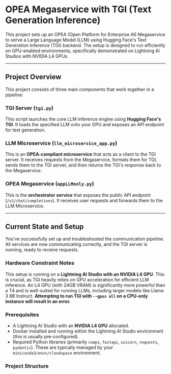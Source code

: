 # OPEA Megaservice with TGI (Text Generation Inference)

This project sets up an OPEA (Open Platform for Enterprise AI) Megaservice to serve a Large Language Model (LLM) using Hugging Face's Text Generation Inference (TGI) backend. The setup is designed to run efficiently on GPU-enabled environments, specifically demonstrated on Lightning AI Studios with NVIDIA L4 GPUs.

---

## Project Overview

This project consists of three main components that work together in a pipeline:

### TGI Server (`tgi.py`)
This script launches the core LLM inference engine using **Hugging Face's TGI**. It loads the specified LLM onto your GPU and exposes an API endpoint for text generation.

### LLM Microservice (`llm_microservice_app.py`)
This is an **OPEA-compliant microservice** that acts as a client to the TGI server. It receives requests from the Megaservice, formats them for TGI, sends them to the TGI server, and then returns the TGI's response back to the Megaservice.

### OPEA Megaservice (`appLLMonly.py`)
This is the **orchestrator service** that exposes the public API endpoint (`/v1/chat/completions`). It receives user requests and forwards them to the LLM Microservice.

---

## Current State and Setup

You've successfully set up and troubleshooted the communication pipeline. All services are now communicating correctly, and the TGI server is running, ready to receive requests.

### Hardware Constraint Notes
This setup is running on a **Lightning AI Studio with an NVIDIA L4 GPU**. This is crucial, as TGI heavily relies on GPU acceleration for efficient LLM inference. An L4 GPU (with 24GB VRAM) is significantly more powerful than a T4 and is well-suited for running LLMs, including larger models like Llama 3 8B Instruct. **Attempting to run TGI with `--gpus all` on a CPU-only instance will result in an error.**

### Prerequisites
* A Lightning AI Studio with an **NVIDIA L4 GPU** allocated.
* Docker installed and running within the Lightning AI Studio environment (this is usually pre-configured).
* Required Python libraries (primarily `comps`, `fastapi`, `uvicorn`, `requests`, `pydantic`). These are typically managed by your `miniconda3/envs/cloudspace` environment.

### Project Structure